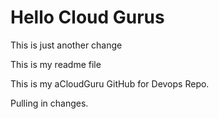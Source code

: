 # Hello Cloud Gurus

This is just another change

This is my readme file

This is my aCloudGuru GitHub for Devops Repo.

Pulling in changes.
